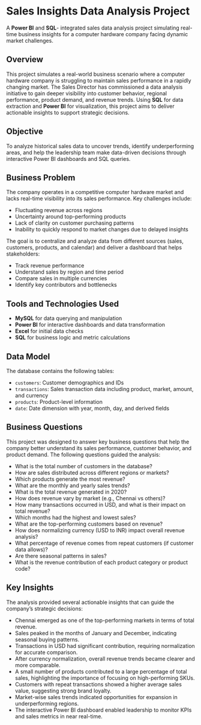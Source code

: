 # Sales Insights Data Analysis Project
A **Power BI** and **SQL**- integrated sales data analysis project simulating real-time business insights for a computer hardware company facing dynamic market challenges.

## **Overview**

This project simulates a real-world business scenario where a computer hardware company is struggling to maintain sales performance in a rapidly changing market. The Sales Director has commissioned a data analysis initiative to gain deeper visibility into customer behavior, regional performance, product demand, and revenue trends. Using **SQL** for data extraction and **Power BI** for visualization, this project aims to deliver actionable insights to support strategic decisions.

## **Objective**

To analyze historical sales data to uncover trends, identify underperforming areas, and help the leadership team make data-driven decisions through interactive Power BI dashboards and SQL queries.

## **Business Problem**

The company operates in a competitive computer hardware market and lacks real-time visibility into its sales performance. Key challenges include:
- Fluctuating revenue across regions
- Uncertainty around top-performing products
- Lack of clarity on customer purchasing patterns
- Inability to quickly respond to market changes due to delayed insights

The goal is to centralize and analyze data from different sources (sales, customers, products, and calendar) and deliver a dashboard that helps stakeholders:
- Track revenue performance
- Understand sales by region and time period
- Compare sales in multiple currencies
- Identify key contributors and bottlenecks

## **Tools and Technologies Used**

- **MySQL** for data querying and manipulation  
- **Power BI** for interactive dashboards and data transformation  
- **Excel** for initial data checks  
- **SQL** for business logic and metric calculations  

## **Data Model**

The database contains the following tables:
- `customers`: Customer demographics and IDs
- `transactions`: Sales transaction data including product, market, amount, and currency
- `products`: Product-level information
- `date`: Date dimension with year, month, day, and derived fields

## Business Questions

This project was designed to answer key business questions that help the company better understand its sales performance, customer behavior, and product demand. The following questions guided the analysis:

- What is the total number of customers in the database?
- How are sales distributed across different regions or markets?
- Which products generate the most revenue?
- What are the monthly and yearly sales trends?
- What is the total revenue generated in 2020?
- How does revenue vary by market (e.g., Chennai vs others)?
- How many transactions occurred in USD, and what is their impact on total revenue?
- Which months had the highest and lowest sales?
- What are the top-performing customers based on revenue?
- How does normalizing currency (USD to INR) impact overall revenue analysis?
- What percentage of revenue comes from repeat customers (if customer data allows)?
- Are there seasonal patterns in sales?
- What is the revenue contribution of each product category or product code?


## Key Insights

The analysis provided several actionable insights that can guide the company’s strategic decisions:

- Chennai emerged as one of the top-performing markets in terms of total revenue.
- Sales peaked in the months of January and December, indicating seasonal buying patterns.
- Transactions in USD had significant contribution, requiring normalization for accurate comparison.
- After currency normalization, overall revenue trends became clearer and more comparable.
- A small number of products contributed to a large percentage of total sales, highlighting the importance of focusing on high-performing SKUs.
- Customers with repeat transactions showed a higher average sales value, suggesting strong brand loyalty.
- Market-wise sales trends indicated opportunities for expansion in underperforming regions.
- The interactive Power BI dashboard enabled leadership to monitor KPIs and sales metrics in near real-time.

